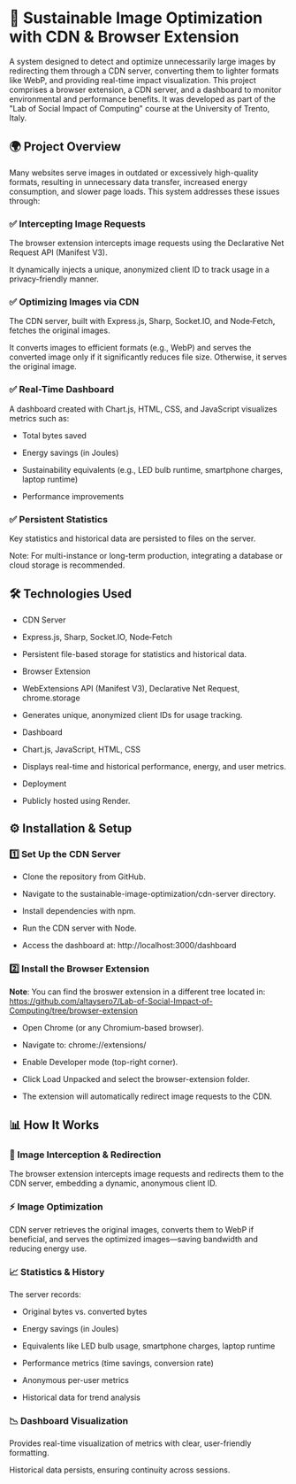 # 🌿 Sustainable Image Optimization with CDN & Browser Extension

A system designed to detect and optimize unnecessarily large images by redirecting them through a CDN server, converting them to lighter formats like WebP, and providing real-time impact visualization. This project comprises a browser extension, a CDN server, and a dashboard to monitor environmental and performance benefits. It was developed as part of the "Lab of Social Impact of Computing" course at the University of Trento, Italy.

## 🌍 Project Overview

Many websites serve images in outdated or excessively high-quality formats, resulting in unnecessary data transfer, increased energy consumption, and slower page loads. This system addresses these issues through:

### ✅ Intercepting Image Requests

The browser extension intercepts image requests using the Declarative Net Request API (Manifest V3).

It dynamically injects a unique, anonymized client ID to track usage in a privacy-friendly manner.

### ✅ Optimizing Images via CDN

The CDN server, built with Express.js, Sharp, Socket.IO, and Node‑Fetch, fetches the original images.

It converts images to efficient formats (e.g., WebP) and serves the converted image only if it significantly reduces file size. Otherwise, it serves the original image.

### ✅ Real-Time Dashboard

A dashboard created with Chart.js, HTML, CSS, and JavaScript visualizes metrics such as:

- Total bytes saved

- Energy savings (in Joules)

- Sustainability equivalents (e.g., LED bulb runtime, smartphone charges, laptop runtime)

- Performance improvements

### ✅ Persistent Statistics

Key statistics and historical data are persisted to files on the server.

Note: For multi-instance or long-term production, integrating a database or cloud storage is recommended.

## 🛠️ Technologies Used

- CDN Server

- Express.js, Sharp, Socket.IO, Node‑Fetch

- Persistent file-based storage for statistics and historical data.

- Browser Extension

- WebExtensions API (Manifest V3), Declarative Net Request, chrome.storage

- Generates unique, anonymized client IDs for usage tracking.

- Dashboard

- Chart.js, JavaScript, HTML, CSS

- Displays real-time and historical performance, energy, and user metrics.

- Deployment

- Publicly hosted using Render.

## ⚙️ Installation & Setup

### 1️⃣ Set Up the CDN Server

- Clone the repository from GitHub.

- Navigate to the sustainable-image-optimization/cdn-server directory.

- Install dependencies with npm.

- Run the CDN server with Node.

- Access the dashboard at: http://localhost:3000/dashboard

### 2️⃣ Install the Browser Extension

**Note**: You can find the broswer extension in a different tree located in: https://github.com/altaysero7/Lab-of-Social-Impact-of-Computing/tree/browser-extension

- Open Chrome (or any Chromium-based browser).

- Navigate to: chrome://extensions/

- Enable Developer mode (top-right corner).

- Click Load Unpacked and select the browser-extension folder.

- The extension will automatically redirect image requests to the CDN.

## 📊 How It Works

### 🔄 Image Interception & Redirection

The browser extension intercepts image requests and redirects them to the CDN server, embedding a dynamic, anonymous client ID.

### ⚡ Image Optimization

CDN server retrieves the original images, converts them to WebP if beneficial, and serves the optimized images—saving bandwidth and reducing energy use.

### 📈 Statistics & History

The server records:

- Original bytes vs. converted bytes

- Energy savings (in Joules)

- Equivalents like LED bulb usage, smartphone charges, laptop runtime

- Performance metrics (time savings, conversion rate)

- Anonymous per-user metrics

- Historical data for trend analysis

### 📉 Dashboard Visualization

Provides real-time visualization of metrics with clear, user-friendly formatting.

Historical data persists, ensuring continuity across sessions.
